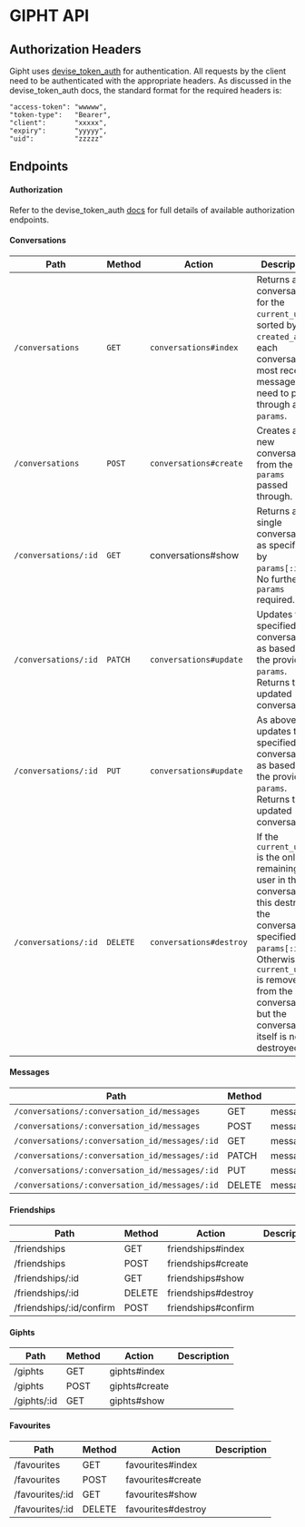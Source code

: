 GIPHT API
=========

Authorization Headers
---------------------
Gipht uses [devise_token_auth](https://github.com/lynndylanhurley/devise_token_auth) for authentication.
All requests by the client need to be authenticated with the appropriate headers. As discussed in the devise_token_auth docs, the standard format for the required headers is:


    "access-token": "wwwww",
    "token-type":   "Bearer",
    "client":       "xxxxx",
    "expiry":       "yyyyy",
    "uid":          "zzzzz"



Endpoints
---------

#### Authorization

Refer to the devise_token_auth [docs](https://github.com/lynndylanhurley/devise_token_auth#usage-tldr) for full details of available authorization endpoints.

#### Conversations


| Path                 | Method       | Action                  | Description    
|----------------------|--------------|-------------------------|------------
| `/conversations`     | `GET`        | `conversations#index`   | Returns all conversations for the `current_user`, sorted by `created_at` of each conversations most recent message. No need to pass through any `params`.    
| `/conversations`     | `POST`       | `conversations#create`  | Creates a new conversation from the `params` passed through.            
| `/conversations/:id` | `GET`        | conversations#show      | Returns a single conversation, as specified by `params[:id]`. No further `params` required.          
| `/conversations/:id` | `PATCH`      | `conversations#update`  | Updates the specified conversation, as based on the provided `params`. Returns the updated conversation.           
| `/conversations/:id` | `PUT`        | `conversations#update`  | As above, updates the specified conversation, as based on the provided `params`. Returns the updated conversation.          
| `/conversations/:id` | `DELETE`     | `conversations#destroy` | If the `current_user` is the only remaining user in the conversation, this destroys the conversation specified per `params[:id]`. Otherwise the `current_user` is removed from the conversation, but the conversation itself is not destroyed.

#### Messages

| Path                                           | Method     | Action              | Description    
|------------------------------------------------|------------|---------------------|------------
| `/conversations/:conversation_id/messages`     | GET        | messages#index      |            
| `/conversations/:conversation_id/messages`     | POST       | messages#create     |            
| `/conversations/:conversation_id/messages/:id` | GET        | messages#show       |            
| `/conversations/:conversation_id/messages/:id` | PATCH      | messages#update     |            
| `/conversations/:conversation_id/messages/:id` | PUT        | messages#update     |            
| `/conversations/:conversation_id/messages/:id` | DELETE     | messages#destroy    |       

#### Friendships

| Path                      | Method     | Action                | Description    
|---------------------------|------------|-----------------------|------------
| /friendships              | GET        | friendships#index     |            
| /friendships              | POST       | friendships#create    |            
| /friendships/:id          | GET        | friendships#show      |                    
| /friendships/:id          | DELETE     | friendships#destroy   |     
| /friendships/:id/confirm  | POST       | friendships#confirm   |  

#### Giphts

| Path            | Method     | Action             | Description    
|-----------------|------------|--------------------|------------
| /giphts         | GET        | giphts#index       |            
| /giphts         | POST       | giphts#create      |            
| /giphts/:id     | GET        | giphts#show        |    

#### Favourites

| Path                      | Method     | Action                | Description    
|---------------------------|------------|-----------------------|------------
| /favourites               | GET        | favourites#index      |            
| /favourites               | POST       | favourites#create     |            
| /favourites/:id           | GET        | favourites#show       |                    
| /favourites/:id           | DELETE     | favourites#destroy    |     
